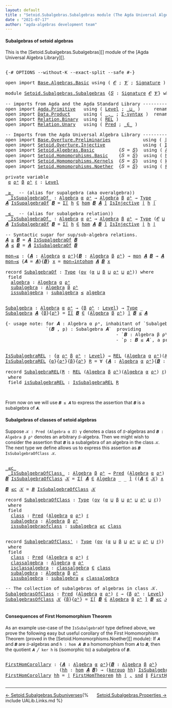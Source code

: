 ```yaml
---
layout: default
title : "Setoid.Subalgebras.Subalgebras module (The Agda Universal Algebra Library)"
date : "2021-07-17"
author: "agda-algebras development team"
---
```


#### <a id="subalgebras-of-setoidalgebras">Subalgebras of setoid algebras</a>

This is the [Setoid.Subalgebras.Subalgebras][] module of the [Agda Universal Algebra Library][].

<pre class="Agda">

<a id="363" class="Symbol">{-#</a> <a id="367" class="Keyword">OPTIONS</a> <a id="375" class="Pragma">--without-K</a> <a id="387" class="Pragma">--exact-split</a> <a id="401" class="Pragma">--safe</a> <a id="408" class="Symbol">#-}</a>

<a id="413" class="Keyword">open</a> <a id="418" class="Keyword">import</a> <a id="425" href="Base.Algebras.Basic.html" class="Module">Base.Algebras.Basic</a> <a id="445" class="Keyword">using</a> <a id="451" class="Symbol">(</a> <a id="453" href="Base.Algebras.Basic.html#1162" class="Generalizable">𝓞</a> <a id="455" class="Symbol">;</a> <a id="457" href="Base.Algebras.Basic.html#1164" class="Generalizable">𝓥</a> <a id="459" class="Symbol">;</a> <a id="461" href="Base.Algebras.Basic.html#3890" class="Function">Signature</a> <a id="471" class="Symbol">)</a>

<a id="474" class="Keyword">module</a> <a id="481" href="Setoid.Subalgebras.Subalgebras.html" class="Module">Setoid.Subalgebras.Subalgebras</a> <a id="512" class="Symbol">{</a><a id="513" href="Setoid.Subalgebras.Subalgebras.html#513" class="Bound">𝑆</a> <a id="515" class="Symbol">:</a> <a id="517" href="Base.Algebras.Basic.html#3890" class="Function">Signature</a> <a id="527" href="Base.Algebras.Basic.html#1162" class="Generalizable">𝓞</a> <a id="529" href="Base.Algebras.Basic.html#1164" class="Generalizable">𝓥</a><a id="530" class="Symbol">}</a> <a id="532" class="Keyword">where</a>

<a id="539" class="Comment">-- imports from Agda and the Agda Standard Library ------------------------------------------</a>
<a id="633" class="Keyword">open</a> <a id="638" class="Keyword">import</a> <a id="645" href="Agda.Primitive.html" class="Module">Agda.Primitive</a>   <a id="662" class="Keyword">using</a> <a id="668" class="Symbol">(</a> <a id="670" href="Agda.Primitive.html#597" class="Postulate">Level</a> <a id="676" class="Symbol">;</a> <a id="678" href="Agda.Primitive.html#810" class="Primitive Operator">_⊔_</a> <a id="682" class="Symbol">)</a>     <a id="688" class="Keyword">renaming</a> <a id="697" class="Symbol">(</a> <a id="699" href="Agda.Primitive.html#326" class="Primitive">Set</a> <a id="703" class="Symbol">to</a> <a id="706" class="Primitive">Type</a> <a id="711" class="Symbol">)</a>
<a id="713" class="Keyword">open</a> <a id="718" class="Keyword">import</a> <a id="725" href="Data.Product.html" class="Module">Data.Product</a>     <a id="742" class="Keyword">using</a> <a id="748" class="Symbol">(</a> <a id="750" href="Agda.Builtin.Sigma.html#236" class="InductiveConstructor Operator">_,_</a> <a id="754" class="Symbol">;</a> <a id="756" href="Data.Product.html#916" class="Function">Σ-syntax</a> <a id="765" class="Symbol">)</a>  <a id="768" class="Keyword">renaming</a> <a id="777" class="Symbol">(</a> <a id="779" href="Data.Product.html#1167" class="Function Operator">_×_</a> <a id="783" class="Symbol">to</a> <a id="786" class="Function Operator">_∧_</a> <a id="790" class="Symbol">;</a> <a id="792" href="Agda.Builtin.Sigma.html#264" class="Field">proj₂</a> <a id="798" class="Symbol">to</a> <a id="801" class="Field">snd</a> <a id="805" class="Symbol">)</a>
<a id="807" class="Keyword">open</a> <a id="812" class="Keyword">import</a> <a id="819" href="Relation.Binary.html" class="Module">Relation.Binary</a>  <a id="836" class="Keyword">using</a> <a id="842" class="Symbol">(</a> <a id="844" href="Relation.Binary.Core.html#766" class="Function">REL</a> <a id="848" class="Symbol">)</a>
<a id="850" class="Keyword">open</a> <a id="855" class="Keyword">import</a> <a id="862" href="Relation.Unary.html" class="Module">Relation.Unary</a>   <a id="879" class="Keyword">using</a> <a id="885" class="Symbol">(</a> <a id="887" href="Relation.Unary.html#1101" class="Function">Pred</a> <a id="892" class="Symbol">;</a> <a id="894" href="Relation.Unary.html#1523" class="Function Operator">_∈_</a> <a id="898" class="Symbol">)</a>

<a id="901" class="Comment">-- Imports from the Agda Universal Algebra Library ------------------------------------------</a>
<a id="995" class="Keyword">open</a> <a id="1000" class="Keyword">import</a> <a id="1007" href="Base.Overture.Preliminaries.html" class="Module">Base.Overture.Preliminaries</a>            <a id="1046" class="Keyword">using</a> <a id="1052" class="Symbol">(</a> <a id="1054" href="Base.Overture.Preliminaries.html#4402" class="Function Operator">∣_∣</a> <a id="1058" class="Symbol">;</a> <a id="1060" href="Base.Overture.Preliminaries.html#4440" class="Function Operator">∥_∥</a> <a id="1064" class="Symbol">)</a>
<a id="1066" class="Keyword">open</a> <a id="1071" class="Keyword">import</a> <a id="1078" href="Setoid.Overture.Injective.html" class="Module">Setoid.Overture.Injective</a>              <a id="1117" class="Keyword">using</a> <a id="1123" class="Symbol">(</a> <a id="1125" href="Setoid.Overture.Injective.html#2190" class="Function">IsInjective</a> <a id="1137" class="Symbol">)</a>
<a id="1139" class="Keyword">open</a> <a id="1144" class="Keyword">import</a> <a id="1151" href="Setoid.Algebras.Basic.html" class="Module">Setoid.Algebras.Basic</a>         <a id="1181" class="Symbol">{</a><a id="1182" class="Argument">𝑆</a> <a id="1184" class="Symbol">=</a> <a id="1186" href="Setoid.Subalgebras.Subalgebras.html#513" class="Bound">𝑆</a><a id="1187" class="Symbol">}</a>  <a id="1190" class="Keyword">using</a> <a id="1196" class="Symbol">(</a> <a id="1198" href="Setoid.Algebras.Basic.html#2890" class="Record">Algebra</a> <a id="1206" class="Symbol">;</a> <a id="1208" href="Setoid.Algebras.Basic.html#1187" class="Function">ov</a> <a id="1211" class="Symbol">)</a>
<a id="1213" class="Keyword">open</a> <a id="1218" class="Keyword">import</a> <a id="1225" href="Setoid.Homomorphisms.Basic.html" class="Module">Setoid.Homomorphisms.Basic</a>    <a id="1255" class="Symbol">{</a><a id="1256" class="Argument">𝑆</a> <a id="1258" class="Symbol">=</a> <a id="1260" href="Setoid.Subalgebras.Subalgebras.html#513" class="Bound">𝑆</a><a id="1261" class="Symbol">}</a>  <a id="1264" class="Keyword">using</a> <a id="1270" class="Symbol">(</a> <a id="1272" href="Setoid.Homomorphisms.Basic.html#1980" class="Function">hom</a> <a id="1276" class="Symbol">;</a> <a id="1278" href="Setoid.Homomorphisms.Basic.html#2316" class="Function">mon</a> <a id="1282" class="Symbol">;</a> <a id="1284" href="Setoid.Homomorphisms.Basic.html#2801" class="Function">mon→intohom</a> <a id="1296" class="Symbol">)</a>
<a id="1298" class="Keyword">open</a> <a id="1303" class="Keyword">import</a> <a id="1310" href="Setoid.Homomorphisms.Kernels.html" class="Module">Setoid.Homomorphisms.Kernels</a>  <a id="1340" class="Symbol">{</a><a id="1341" class="Argument">𝑆</a> <a id="1343" class="Symbol">=</a> <a id="1345" href="Setoid.Subalgebras.Subalgebras.html#513" class="Bound">𝑆</a><a id="1346" class="Symbol">}</a>  <a id="1349" class="Keyword">using</a> <a id="1355" class="Symbol">(</a> <a id="1357" href="Setoid.Homomorphisms.Kernels.html#3139" class="Function">kerquo</a> <a id="1364" class="Symbol">)</a>
<a id="1366" class="Keyword">open</a> <a id="1371" class="Keyword">import</a> <a id="1378" href="Setoid.Homomorphisms.Noether.html" class="Module">Setoid.Homomorphisms.Noether</a>  <a id="1408" class="Symbol">{</a><a id="1409" class="Argument">𝑆</a> <a id="1411" class="Symbol">=</a> <a id="1413" href="Setoid.Subalgebras.Subalgebras.html#513" class="Bound">𝑆</a><a id="1414" class="Symbol">}</a>  <a id="1417" class="Keyword">using</a> <a id="1423" class="Symbol">(</a> <a id="1425" href="Setoid.Homomorphisms.Noether.html#2064" class="Function">FirstHomTheorem</a> <a id="1441" class="Symbol">)</a>

<a id="1444" class="Keyword">private</a> <a id="1452" class="Keyword">variable</a>
 <a id="1462" href="Setoid.Subalgebras.Subalgebras.html#1462" class="Generalizable">α</a> <a id="1464" href="Setoid.Subalgebras.Subalgebras.html#1464" class="Generalizable">ρᵃ</a> <a id="1467" href="Setoid.Subalgebras.Subalgebras.html#1467" class="Generalizable">β</a> <a id="1469" href="Setoid.Subalgebras.Subalgebras.html#1469" class="Generalizable">ρᵇ</a> <a id="1472" href="Setoid.Subalgebras.Subalgebras.html#1472" class="Generalizable">ℓ</a> <a id="1474" class="Symbol">:</a> <a id="1476" href="Agda.Primitive.html#597" class="Postulate">Level</a>

<a id="_≥_"></a><a id="1483" href="Setoid.Subalgebras.Subalgebras.html#1483" class="Function Operator">_≥_</a>  <a id="1488" class="Comment">-- (alias for supalgebra (aka overalgebra))</a>
 <a id="_IsSupalgebraOf_"></a><a id="1533" href="Setoid.Subalgebras.Subalgebras.html#1533" class="Function Operator">_IsSupalgebraOf_</a> <a id="1550" class="Symbol">:</a> <a id="1552" href="Setoid.Algebras.Basic.html#2890" class="Record">Algebra</a> <a id="1560" href="Setoid.Subalgebras.Subalgebras.html#1462" class="Generalizable">α</a> <a id="1562" href="Setoid.Subalgebras.Subalgebras.html#1464" class="Generalizable">ρᵃ</a> <a id="1565" class="Symbol">→</a> <a id="1567" href="Setoid.Algebras.Basic.html#2890" class="Record">Algebra</a> <a id="1575" href="Setoid.Subalgebras.Subalgebras.html#1467" class="Generalizable">β</a> <a id="1577" href="Setoid.Subalgebras.Subalgebras.html#1469" class="Generalizable">ρᵇ</a> <a id="1580" class="Symbol">→</a> <a id="1582" href="Setoid.Subalgebras.Subalgebras.html#706" class="Primitive">Type</a> <a id="1587" class="Symbol">_</a>
<a id="1589" href="Setoid.Subalgebras.Subalgebras.html#1589" class="Bound">𝑨</a> <a id="1591" href="Setoid.Subalgebras.Subalgebras.html#1533" class="Function Operator">IsSupalgebraOf</a> <a id="1606" href="Setoid.Subalgebras.Subalgebras.html#1606" class="Bound">𝑩</a> <a id="1608" class="Symbol">=</a> <a id="1610" href="Data.Product.html#916" class="Function">Σ[</a> <a id="1613" href="Setoid.Subalgebras.Subalgebras.html#1613" class="Bound">h</a> <a id="1615" href="Data.Product.html#916" class="Function">∈</a> <a id="1617" href="Setoid.Homomorphisms.Basic.html#1980" class="Function">hom</a> <a id="1621" href="Setoid.Subalgebras.Subalgebras.html#1606" class="Bound">𝑩</a> <a id="1623" href="Setoid.Subalgebras.Subalgebras.html#1589" class="Bound">𝑨</a> <a id="1625" href="Data.Product.html#916" class="Function">]</a> <a id="1627" href="Setoid.Overture.Injective.html#2190" class="Function">IsInjective</a> <a id="1639" href="Base.Overture.Preliminaries.html#4402" class="Function Operator">∣</a> <a id="1641" href="Setoid.Subalgebras.Subalgebras.html#1613" class="Bound">h</a> <a id="1643" href="Base.Overture.Preliminaries.html#4402" class="Function Operator">∣</a>

<a id="_≤_"></a><a id="1646" href="Setoid.Subalgebras.Subalgebras.html#1646" class="Function Operator">_≤_</a>  <a id="1651" class="Comment">-- (alias for subalgebra relation))</a>
 <a id="_IsSubalgebraOf_"></a><a id="1688" href="Setoid.Subalgebras.Subalgebras.html#1688" class="Function Operator">_IsSubalgebraOf_</a> <a id="1705" class="Symbol">:</a> <a id="1707" href="Setoid.Algebras.Basic.html#2890" class="Record">Algebra</a> <a id="1715" href="Setoid.Subalgebras.Subalgebras.html#1462" class="Generalizable">α</a> <a id="1717" href="Setoid.Subalgebras.Subalgebras.html#1464" class="Generalizable">ρᵃ</a> <a id="1720" class="Symbol">→</a> <a id="1722" href="Setoid.Algebras.Basic.html#2890" class="Record">Algebra</a> <a id="1730" href="Setoid.Subalgebras.Subalgebras.html#1467" class="Generalizable">β</a> <a id="1732" href="Setoid.Subalgebras.Subalgebras.html#1469" class="Generalizable">ρᵇ</a> <a id="1735" class="Symbol">→</a> <a id="1737" href="Setoid.Subalgebras.Subalgebras.html#706" class="Primitive">Type</a> <a id="1742" class="Symbol">(</a><a id="1743" href="Setoid.Subalgebras.Subalgebras.html#527" class="Bound">𝓞</a> <a id="1745" href="Agda.Primitive.html#810" class="Primitive Operator">⊔</a> <a id="1747" href="Setoid.Subalgebras.Subalgebras.html#529" class="Bound">𝓥</a> <a id="1749" href="Agda.Primitive.html#810" class="Primitive Operator">⊔</a> <a id="1751" href="Setoid.Subalgebras.Subalgebras.html#1462" class="Generalizable">α</a> <a id="1753" href="Agda.Primitive.html#810" class="Primitive Operator">⊔</a> <a id="1755" href="Setoid.Subalgebras.Subalgebras.html#1464" class="Generalizable">ρᵃ</a> <a id="1758" href="Agda.Primitive.html#810" class="Primitive Operator">⊔</a> <a id="1760" href="Setoid.Subalgebras.Subalgebras.html#1467" class="Generalizable">β</a> <a id="1762" href="Agda.Primitive.html#810" class="Primitive Operator">⊔</a> <a id="1764" href="Setoid.Subalgebras.Subalgebras.html#1469" class="Generalizable">ρᵇ</a><a id="1766" class="Symbol">)</a>
<a id="1768" href="Setoid.Subalgebras.Subalgebras.html#1768" class="Bound">𝑨</a> <a id="1770" href="Setoid.Subalgebras.Subalgebras.html#1688" class="Function Operator">IsSubalgebraOf</a> <a id="1785" href="Setoid.Subalgebras.Subalgebras.html#1785" class="Bound">𝑩</a> <a id="1787" class="Symbol">=</a> <a id="1789" href="Data.Product.html#916" class="Function">Σ[</a> <a id="1792" href="Setoid.Subalgebras.Subalgebras.html#1792" class="Bound">h</a> <a id="1794" href="Data.Product.html#916" class="Function">∈</a> <a id="1796" href="Setoid.Homomorphisms.Basic.html#1980" class="Function">hom</a> <a id="1800" href="Setoid.Subalgebras.Subalgebras.html#1768" class="Bound">𝑨</a> <a id="1802" href="Setoid.Subalgebras.Subalgebras.html#1785" class="Bound">𝑩</a> <a id="1804" href="Data.Product.html#916" class="Function">]</a> <a id="1806" href="Setoid.Overture.Injective.html#2190" class="Function">IsInjective</a> <a id="1818" href="Base.Overture.Preliminaries.html#4402" class="Function Operator">∣</a> <a id="1820" href="Setoid.Subalgebras.Subalgebras.html#1792" class="Bound">h</a> <a id="1822" href="Base.Overture.Preliminaries.html#4402" class="Function Operator">∣</a>

<a id="1825" class="Comment">-- Syntactic sugar for sup/sub-algebra relations.</a>
<a id="1875" href="Setoid.Subalgebras.Subalgebras.html#1875" class="Bound">𝑨</a> <a id="1877" href="Setoid.Subalgebras.Subalgebras.html#1483" class="Function Operator">≥</a> <a id="1879" href="Setoid.Subalgebras.Subalgebras.html#1879" class="Bound">𝑩</a> <a id="1881" class="Symbol">=</a> <a id="1883" href="Setoid.Subalgebras.Subalgebras.html#1875" class="Bound">𝑨</a> <a id="1885" href="Setoid.Subalgebras.Subalgebras.html#1533" class="Function Operator">IsSupalgebraOf</a> <a id="1900" href="Setoid.Subalgebras.Subalgebras.html#1879" class="Bound">𝑩</a>
<a id="1902" href="Setoid.Subalgebras.Subalgebras.html#1902" class="Bound">𝑨</a> <a id="1904" href="Setoid.Subalgebras.Subalgebras.html#1646" class="Function Operator">≤</a> <a id="1906" href="Setoid.Subalgebras.Subalgebras.html#1906" class="Bound">𝑩</a> <a id="1908" class="Symbol">=</a> <a id="1910" href="Setoid.Subalgebras.Subalgebras.html#1902" class="Bound">𝑨</a> <a id="1912" href="Setoid.Subalgebras.Subalgebras.html#1688" class="Function Operator">IsSubalgebraOf</a> <a id="1927" href="Setoid.Subalgebras.Subalgebras.html#1906" class="Bound">𝑩</a>

<a id="mon→≤"></a><a id="1930" href="Setoid.Subalgebras.Subalgebras.html#1930" class="Function">mon→≤</a> <a id="1936" class="Symbol">:</a> <a id="1938" class="Symbol">{</a><a id="1939" href="Setoid.Subalgebras.Subalgebras.html#1939" class="Bound">𝑨</a> <a id="1941" class="Symbol">:</a> <a id="1943" href="Setoid.Algebras.Basic.html#2890" class="Record">Algebra</a> <a id="1951" href="Setoid.Subalgebras.Subalgebras.html#1462" class="Generalizable">α</a> <a id="1953" href="Setoid.Subalgebras.Subalgebras.html#1464" class="Generalizable">ρᵃ</a><a id="1955" class="Symbol">}{</a><a id="1957" href="Setoid.Subalgebras.Subalgebras.html#1957" class="Bound">𝑩</a> <a id="1959" class="Symbol">:</a> <a id="1961" href="Setoid.Algebras.Basic.html#2890" class="Record">Algebra</a> <a id="1969" href="Setoid.Subalgebras.Subalgebras.html#1467" class="Generalizable">β</a> <a id="1971" href="Setoid.Subalgebras.Subalgebras.html#1469" class="Generalizable">ρᵇ</a><a id="1973" class="Symbol">}</a> <a id="1975" class="Symbol">→</a> <a id="1977" href="Setoid.Homomorphisms.Basic.html#2316" class="Function">mon</a> <a id="1981" href="Setoid.Subalgebras.Subalgebras.html#1939" class="Bound">𝑨</a> <a id="1983" href="Setoid.Subalgebras.Subalgebras.html#1957" class="Bound">𝑩</a> <a id="1985" class="Symbol">→</a> <a id="1987" href="Setoid.Subalgebras.Subalgebras.html#1939" class="Bound">𝑨</a> <a id="1989" href="Setoid.Subalgebras.Subalgebras.html#1646" class="Function Operator">≤</a> <a id="1991" href="Setoid.Subalgebras.Subalgebras.html#1957" class="Bound">𝑩</a>
<a id="1993" href="Setoid.Subalgebras.Subalgebras.html#1930" class="Function">mon→≤</a> <a id="1999" class="Symbol">{</a><a id="2000" class="Argument">𝑨</a> <a id="2002" class="Symbol">=</a> <a id="2004" href="Setoid.Subalgebras.Subalgebras.html#2004" class="Bound">𝑨</a><a id="2005" class="Symbol">}{</a><a id="2007" href="Setoid.Subalgebras.Subalgebras.html#2007" class="Bound">𝑩</a><a id="2008" class="Symbol">}</a> <a id="2010" href="Setoid.Subalgebras.Subalgebras.html#2010" class="Bound">x</a> <a id="2012" class="Symbol">=</a> <a id="2014" href="Setoid.Homomorphisms.Basic.html#2801" class="Function">mon→intohom</a> <a id="2026" href="Setoid.Subalgebras.Subalgebras.html#2004" class="Bound">𝑨</a> <a id="2028" href="Setoid.Subalgebras.Subalgebras.html#2007" class="Bound">𝑩</a> <a id="2030" href="Setoid.Subalgebras.Subalgebras.html#2010" class="Bound">x</a>

<a id="2033" class="Keyword">record</a> <a id="SubalgebraOf"></a><a id="2040" href="Setoid.Subalgebras.Subalgebras.html#2040" class="Record">SubalgebraOf</a> <a id="2053" class="Symbol">:</a> <a id="2055" href="Setoid.Subalgebras.Subalgebras.html#706" class="Primitive">Type</a> <a id="2060" class="Symbol">(</a><a id="2061" href="Setoid.Algebras.Basic.html#1187" class="Function">ov</a> <a id="2064" class="Symbol">(</a><a id="2065" href="Setoid.Subalgebras.Subalgebras.html#2065" class="Bound">α</a> <a id="2067" href="Agda.Primitive.html#810" class="Primitive Operator">⊔</a> <a id="2069" href="Setoid.Subalgebras.Subalgebras.html#2069" class="Bound">β</a> <a id="2071" href="Agda.Primitive.html#810" class="Primitive Operator">⊔</a> <a id="2073" href="Setoid.Subalgebras.Subalgebras.html#2073" class="Bound">ρᵃ</a> <a id="2076" href="Agda.Primitive.html#810" class="Primitive Operator">⊔</a> <a id="2078" href="Setoid.Subalgebras.Subalgebras.html#2078" class="Bound">ρᵇ</a><a id="2080" class="Symbol">))</a> <a id="2083" class="Keyword">where</a>
 <a id="2090" class="Keyword">field</a>
  <a id="SubalgebraOf.algebra"></a><a id="2098" href="Setoid.Subalgebras.Subalgebras.html#2098" class="Field">algebra</a> <a id="2106" class="Symbol">:</a> <a id="2108" href="Setoid.Algebras.Basic.html#2890" class="Record">Algebra</a> <a id="2116" href="Setoid.Subalgebras.Subalgebras.html#2065" class="Bound">α</a> <a id="2118" href="Setoid.Subalgebras.Subalgebras.html#2073" class="Bound">ρᵃ</a>
  <a id="SubalgebraOf.subalgebra"></a><a id="2123" href="Setoid.Subalgebras.Subalgebras.html#2123" class="Field">subalgebra</a> <a id="2134" class="Symbol">:</a> <a id="2136" href="Setoid.Algebras.Basic.html#2890" class="Record">Algebra</a> <a id="2144" href="Setoid.Subalgebras.Subalgebras.html#2069" class="Bound">β</a> <a id="2146" href="Setoid.Subalgebras.Subalgebras.html#2078" class="Bound">ρᵇ</a>
  <a id="SubalgebraOf.issubalgebra"></a><a id="2151" href="Setoid.Subalgebras.Subalgebras.html#2151" class="Field">issubalgebra</a> <a id="2164" class="Symbol">:</a> <a id="2166" href="Setoid.Subalgebras.Subalgebras.html#2123" class="Field">subalgebra</a> <a id="2177" href="Setoid.Subalgebras.Subalgebras.html#1646" class="Function Operator">≤</a> <a id="2179" href="Setoid.Subalgebras.Subalgebras.html#2098" class="Field">algebra</a>


<a id="Subalgebra"></a><a id="2189" href="Setoid.Subalgebras.Subalgebras.html#2189" class="Function">Subalgebra</a> <a id="2200" class="Symbol">:</a> <a id="2202" href="Setoid.Algebras.Basic.html#2890" class="Record">Algebra</a> <a id="2210" href="Setoid.Subalgebras.Subalgebras.html#1462" class="Generalizable">α</a> <a id="2212" href="Setoid.Subalgebras.Subalgebras.html#1464" class="Generalizable">ρᵃ</a> <a id="2215" class="Symbol">→</a> <a id="2217" class="Symbol">{</a><a id="2218" href="Setoid.Subalgebras.Subalgebras.html#2218" class="Bound">β</a> <a id="2220" href="Setoid.Subalgebras.Subalgebras.html#2220" class="Bound">ρᵇ</a> <a id="2223" class="Symbol">:</a> <a id="2225" href="Agda.Primitive.html#597" class="Postulate">Level</a><a id="2230" class="Symbol">}</a> <a id="2232" class="Symbol">→</a> <a id="2234" href="Setoid.Subalgebras.Subalgebras.html#706" class="Primitive">Type</a> <a id="2239" class="Symbol">_</a>
<a id="2241" href="Setoid.Subalgebras.Subalgebras.html#2189" class="Function">Subalgebra</a> <a id="2252" href="Setoid.Subalgebras.Subalgebras.html#2252" class="Bound">𝑨</a> <a id="2254" class="Symbol">{</a><a id="2255" href="Setoid.Subalgebras.Subalgebras.html#2255" class="Bound">β</a><a id="2256" class="Symbol">}{</a><a id="2258" href="Setoid.Subalgebras.Subalgebras.html#2258" class="Bound">ρᵇ</a><a id="2260" class="Symbol">}</a> <a id="2262" class="Symbol">=</a> <a id="2264" href="Data.Product.html#916" class="Function">Σ[</a> <a id="2267" href="Setoid.Subalgebras.Subalgebras.html#2267" class="Bound">𝑩</a> <a id="2269" href="Data.Product.html#916" class="Function">∈</a> <a id="2271" class="Symbol">(</a><a id="2272" href="Setoid.Algebras.Basic.html#2890" class="Record">Algebra</a> <a id="2280" href="Setoid.Subalgebras.Subalgebras.html#2255" class="Bound">β</a> <a id="2282" href="Setoid.Subalgebras.Subalgebras.html#2258" class="Bound">ρᵇ</a><a id="2284" class="Symbol">)</a> <a id="2286" href="Data.Product.html#916" class="Function">]</a> <a id="2288" href="Setoid.Subalgebras.Subalgebras.html#2267" class="Bound">𝑩</a> <a id="2290" href="Setoid.Subalgebras.Subalgebras.html#1646" class="Function Operator">≤</a> <a id="2292" href="Setoid.Subalgebras.Subalgebras.html#2252" class="Bound">𝑨</a>

<a id="2295" class="Comment">{- usage note: for 𝑨 : Algebra α ρᵃ, inhabitant of `Subalgebra 𝑨` is a pair
               `(𝑩 , p) : Subalgebra 𝑨`  providing
                                         - `𝑩 : Algebra β ρᵇ` and
                                         - `p : 𝑩 ≤ 𝑨`, a proof that 𝑩 is a subalgebra of 𝐴. -}</a>


<a id="IsSubalgebraREL"></a><a id="2586" href="Setoid.Subalgebras.Subalgebras.html#2586" class="Function">IsSubalgebraREL</a> <a id="2602" class="Symbol">:</a> <a id="2604" class="Symbol">{</a><a id="2605" href="Setoid.Subalgebras.Subalgebras.html#2605" class="Bound">α</a> <a id="2607" href="Setoid.Subalgebras.Subalgebras.html#2607" class="Bound">ρᵃ</a> <a id="2610" href="Setoid.Subalgebras.Subalgebras.html#2610" class="Bound">β</a> <a id="2612" href="Setoid.Subalgebras.Subalgebras.html#2612" class="Bound">ρᵇ</a> <a id="2615" class="Symbol">:</a> <a id="2617" href="Agda.Primitive.html#597" class="Postulate">Level</a><a id="2622" class="Symbol">}</a> <a id="2624" class="Symbol">→</a> <a id="2626" href="Relation.Binary.Core.html#766" class="Function">REL</a> <a id="2630" class="Symbol">(</a><a id="2631" href="Setoid.Algebras.Basic.html#2890" class="Record">Algebra</a> <a id="2639" href="Setoid.Subalgebras.Subalgebras.html#2605" class="Bound">α</a> <a id="2641" href="Setoid.Subalgebras.Subalgebras.html#2607" class="Bound">ρᵃ</a><a id="2643" class="Symbol">)(</a><a id="2645" href="Setoid.Algebras.Basic.html#2890" class="Record">Algebra</a> <a id="2653" href="Setoid.Subalgebras.Subalgebras.html#2610" class="Bound">β</a> <a id="2655" href="Setoid.Subalgebras.Subalgebras.html#2612" class="Bound">ρᵇ</a><a id="2657" class="Symbol">)</a> <a id="2659" href="Setoid.Subalgebras.Subalgebras.html#1472" class="Generalizable">ℓ</a> <a id="2661" class="Symbol">→</a> <a id="2663" href="Setoid.Subalgebras.Subalgebras.html#706" class="Primitive">Type</a> <a id="2668" class="Symbol">_</a>
<a id="2670" href="Setoid.Subalgebras.Subalgebras.html#2586" class="Function">IsSubalgebraREL</a> <a id="2686" class="Symbol">{</a><a id="2687" href="Setoid.Subalgebras.Subalgebras.html#2687" class="Bound">α</a><a id="2688" class="Symbol">}{</a><a id="2690" href="Setoid.Subalgebras.Subalgebras.html#2690" class="Bound">ρᵃ</a><a id="2692" class="Symbol">}{</a><a id="2694" href="Setoid.Subalgebras.Subalgebras.html#2694" class="Bound">β</a><a id="2695" class="Symbol">}{</a><a id="2697" href="Setoid.Subalgebras.Subalgebras.html#2697" class="Bound">ρᵇ</a><a id="2699" class="Symbol">}</a> <a id="2701" href="Setoid.Subalgebras.Subalgebras.html#2701" class="Bound">R</a> <a id="2703" class="Symbol">=</a> <a id="2705" class="Symbol">∀</a> <a id="2707" class="Symbol">{</a><a id="2708" href="Setoid.Subalgebras.Subalgebras.html#2708" class="Bound">𝑨</a> <a id="2710" class="Symbol">:</a> <a id="2712" href="Setoid.Algebras.Basic.html#2890" class="Record">Algebra</a> <a id="2720" href="Setoid.Subalgebras.Subalgebras.html#2687" class="Bound">α</a> <a id="2722" href="Setoid.Subalgebras.Subalgebras.html#2690" class="Bound">ρᵃ</a><a id="2724" class="Symbol">}{</a><a id="2726" href="Setoid.Subalgebras.Subalgebras.html#2726" class="Bound">𝑩</a> <a id="2728" class="Symbol">:</a> <a id="2730" href="Setoid.Algebras.Basic.html#2890" class="Record">Algebra</a> <a id="2738" href="Setoid.Subalgebras.Subalgebras.html#2694" class="Bound">β</a> <a id="2740" href="Setoid.Subalgebras.Subalgebras.html#2697" class="Bound">ρᵇ</a><a id="2742" class="Symbol">}</a> <a id="2744" class="Symbol">→</a> <a id="2746" href="Setoid.Subalgebras.Subalgebras.html#2708" class="Bound">𝑨</a> <a id="2748" href="Setoid.Subalgebras.Subalgebras.html#1646" class="Function Operator">≤</a> <a id="2750" href="Setoid.Subalgebras.Subalgebras.html#2726" class="Bound">𝑩</a>

<a id="2753" class="Keyword">record</a> <a id="SubalgebraREL"></a><a id="2760" href="Setoid.Subalgebras.Subalgebras.html#2760" class="Record">SubalgebraREL</a><a id="2773" class="Symbol">(</a><a id="2774" href="Setoid.Subalgebras.Subalgebras.html#2774" class="Bound">R</a> <a id="2776" class="Symbol">:</a> <a id="2778" href="Relation.Binary.Core.html#766" class="Function">REL</a> <a id="2782" class="Symbol">(</a><a id="2783" href="Setoid.Algebras.Basic.html#2890" class="Record">Algebra</a> <a id="2791" href="Setoid.Subalgebras.Subalgebras.html#1467" class="Generalizable">β</a> <a id="2793" href="Setoid.Subalgebras.Subalgebras.html#1469" class="Generalizable">ρᵇ</a><a id="2795" class="Symbol">)(</a><a id="2797" href="Setoid.Algebras.Basic.html#2890" class="Record">Algebra</a> <a id="2805" href="Setoid.Subalgebras.Subalgebras.html#1462" class="Generalizable">α</a> <a id="2807" href="Setoid.Subalgebras.Subalgebras.html#1464" class="Generalizable">ρᵃ</a><a id="2809" class="Symbol">)</a> <a id="2811" href="Setoid.Subalgebras.Subalgebras.html#1472" class="Generalizable">ℓ</a><a id="2812" class="Symbol">)</a> <a id="2814" class="Symbol">:</a> <a id="2816" href="Setoid.Subalgebras.Subalgebras.html#706" class="Primitive">Type</a> <a id="2821" class="Symbol">(</a><a id="2822" href="Setoid.Algebras.Basic.html#1187" class="Function">ov</a> <a id="2825" class="Symbol">(</a><a id="2826" href="Setoid.Subalgebras.Subalgebras.html#2805" class="Bound">α</a> <a id="2828" href="Agda.Primitive.html#810" class="Primitive Operator">⊔</a> <a id="2830" href="Setoid.Subalgebras.Subalgebras.html#2791" class="Bound">β</a> <a id="2832" href="Agda.Primitive.html#810" class="Primitive Operator">⊔</a> <a id="2834" href="Setoid.Subalgebras.Subalgebras.html#2793" class="Bound">ρᵇ</a> <a id="2837" href="Agda.Primitive.html#810" class="Primitive Operator">⊔</a> <a id="2839" href="Setoid.Subalgebras.Subalgebras.html#2811" class="Bound">ℓ</a><a id="2840" class="Symbol">))</a>
 <a id="2844" class="Keyword">where</a>
 <a id="2851" class="Keyword">field</a> <a id="SubalgebraREL.isSubalgebraREL"></a><a id="2857" href="Setoid.Subalgebras.Subalgebras.html#2857" class="Field">isSubalgebraREL</a> <a id="2873" class="Symbol">:</a> <a id="2875" href="Setoid.Subalgebras.Subalgebras.html#2586" class="Function">IsSubalgebraREL</a> <a id="2891" href="Setoid.Subalgebras.Subalgebras.html#2774" class="Bound">R</a>


</pre>

From now on we will use `𝑩 ≤ 𝑨` to express the assertion that `𝑩` is a subalgebra of `𝑨`.


#### <a id="subalgebras-of-classes-of-algebras">Subalgebras of classes of setoid algebras</a>

Suppose `𝒦 : Pred (Algebra α 𝑆) γ` denotes a class of `𝑆`-algebras and `𝑩 : Algebra β ρᵇ` denotes an arbitrary `𝑆`-algebra. Then we might wish to consider the assertion that `𝑩` is a subalgebra of an algebra in the class `𝒦`.  The next type we define allows us to express this assertion as `𝑩 IsSubalgebraOfClass 𝒦`.

<pre class="Agda">

<a id="_≤c_"></a><a id="3426" href="Setoid.Subalgebras.Subalgebras.html#3426" class="Function Operator">_≤c_</a>
 <a id="_IsSubalgebraOfClass_"></a><a id="3432" href="Setoid.Subalgebras.Subalgebras.html#3432" class="Function Operator">_IsSubalgebraOfClass_</a> <a id="3454" class="Symbol">:</a> <a id="3456" href="Setoid.Algebras.Basic.html#2890" class="Record">Algebra</a> <a id="3464" href="Setoid.Subalgebras.Subalgebras.html#1467" class="Generalizable">β</a> <a id="3466" href="Setoid.Subalgebras.Subalgebras.html#1469" class="Generalizable">ρᵇ</a> <a id="3469" class="Symbol">→</a> <a id="3471" href="Relation.Unary.html#1101" class="Function">Pred</a> <a id="3476" class="Symbol">(</a><a id="3477" href="Setoid.Algebras.Basic.html#2890" class="Record">Algebra</a> <a id="3485" href="Setoid.Subalgebras.Subalgebras.html#1462" class="Generalizable">α</a> <a id="3487" href="Setoid.Subalgebras.Subalgebras.html#1464" class="Generalizable">ρᵃ</a><a id="3489" class="Symbol">)</a> <a id="3491" href="Setoid.Subalgebras.Subalgebras.html#1472" class="Generalizable">ℓ</a> <a id="3493" class="Symbol">→</a> <a id="3495" href="Setoid.Subalgebras.Subalgebras.html#706" class="Primitive">Type</a> <a id="3500" class="Symbol">_</a>
<a id="3502" href="Setoid.Subalgebras.Subalgebras.html#3502" class="Bound">𝑩</a> <a id="3504" href="Setoid.Subalgebras.Subalgebras.html#3432" class="Function Operator">IsSubalgebraOfClass</a> <a id="3524" href="Setoid.Subalgebras.Subalgebras.html#3524" class="Bound">𝒦</a> <a id="3526" class="Symbol">=</a> <a id="3528" href="Data.Product.html#916" class="Function">Σ[</a> <a id="3531" href="Setoid.Subalgebras.Subalgebras.html#3531" class="Bound">𝑨</a> <a id="3533" href="Data.Product.html#916" class="Function">∈</a> <a id="3535" href="Setoid.Algebras.Basic.html#2890" class="Record">Algebra</a> <a id="3543" class="Symbol">_</a> <a id="3545" class="Symbol">_</a> <a id="3547" href="Data.Product.html#916" class="Function">]</a> <a id="3549" class="Symbol">((</a><a id="3551" href="Setoid.Subalgebras.Subalgebras.html#3531" class="Bound">𝑨</a> <a id="3553" href="Relation.Unary.html#1523" class="Function Operator">∈</a> <a id="3555" href="Setoid.Subalgebras.Subalgebras.html#3524" class="Bound">𝒦</a><a id="3556" class="Symbol">)</a> <a id="3558" href="Setoid.Subalgebras.Subalgebras.html#786" class="Function Operator">∧</a> <a id="3560" class="Symbol">(</a><a id="3561" href="Setoid.Subalgebras.Subalgebras.html#3502" class="Bound">𝑩</a> <a id="3563" href="Setoid.Subalgebras.Subalgebras.html#1646" class="Function Operator">≤</a> <a id="3565" href="Setoid.Subalgebras.Subalgebras.html#3531" class="Bound">𝑨</a><a id="3566" class="Symbol">))</a>

<a id="3570" href="Setoid.Subalgebras.Subalgebras.html#3570" class="Bound">𝑩</a> <a id="3572" href="Setoid.Subalgebras.Subalgebras.html#3426" class="Function Operator">≤c</a> <a id="3575" href="Setoid.Subalgebras.Subalgebras.html#3575" class="Bound">𝒦</a> <a id="3577" class="Symbol">=</a> <a id="3579" href="Setoid.Subalgebras.Subalgebras.html#3570" class="Bound">𝑩</a> <a id="3581" href="Setoid.Subalgebras.Subalgebras.html#3432" class="Function Operator">IsSubalgebraOfClass</a> <a id="3601" href="Setoid.Subalgebras.Subalgebras.html#3575" class="Bound">𝒦</a>

<a id="3604" class="Keyword">record</a> <a id="SubalgebraOfClass"></a><a id="3611" href="Setoid.Subalgebras.Subalgebras.html#3611" class="Record">SubalgebraOfClass</a> <a id="3629" class="Symbol">:</a> <a id="3631" href="Setoid.Subalgebras.Subalgebras.html#706" class="Primitive">Type</a> <a id="3636" class="Symbol">(</a><a id="3637" href="Setoid.Algebras.Basic.html#1187" class="Function">ov</a> <a id="3640" class="Symbol">(</a><a id="3641" href="Setoid.Subalgebras.Subalgebras.html#3641" class="Bound">α</a> <a id="3643" href="Agda.Primitive.html#810" class="Primitive Operator">⊔</a> <a id="3645" href="Setoid.Subalgebras.Subalgebras.html#3645" class="Bound">β</a> <a id="3647" href="Agda.Primitive.html#810" class="Primitive Operator">⊔</a> <a id="3649" href="Setoid.Subalgebras.Subalgebras.html#3649" class="Bound">ρᵃ</a> <a id="3652" href="Agda.Primitive.html#810" class="Primitive Operator">⊔</a> <a id="3654" href="Setoid.Subalgebras.Subalgebras.html#3654" class="Bound">ρᵇ</a> <a id="3657" href="Agda.Primitive.html#810" class="Primitive Operator">⊔</a> <a id="3659" href="Setoid.Subalgebras.Subalgebras.html#3659" class="Bound">ℓ</a><a id="3660" class="Symbol">))</a>
 <a id="3664" class="Keyword">where</a>
 <a id="3671" class="Keyword">field</a>
  <a id="SubalgebraOfClass.class"></a><a id="3679" href="Setoid.Subalgebras.Subalgebras.html#3679" class="Field">class</a> <a id="3685" class="Symbol">:</a> <a id="3687" href="Relation.Unary.html#1101" class="Function">Pred</a> <a id="3692" class="Symbol">(</a><a id="3693" href="Setoid.Algebras.Basic.html#2890" class="Record">Algebra</a> <a id="3701" href="Setoid.Subalgebras.Subalgebras.html#3641" class="Bound">α</a> <a id="3703" href="Setoid.Subalgebras.Subalgebras.html#3649" class="Bound">ρᵃ</a><a id="3705" class="Symbol">)</a> <a id="3707" href="Setoid.Subalgebras.Subalgebras.html#3659" class="Bound">ℓ</a>
  <a id="SubalgebraOfClass.subalgebra"></a><a id="3711" href="Setoid.Subalgebras.Subalgebras.html#3711" class="Field">subalgebra</a> <a id="3722" class="Symbol">:</a> <a id="3724" href="Setoid.Algebras.Basic.html#2890" class="Record">Algebra</a> <a id="3732" href="Setoid.Subalgebras.Subalgebras.html#3645" class="Bound">β</a> <a id="3734" href="Setoid.Subalgebras.Subalgebras.html#3654" class="Bound">ρᵇ</a>
  <a id="SubalgebraOfClass.issubalgebraofclass"></a><a id="3739" href="Setoid.Subalgebras.Subalgebras.html#3739" class="Field">issubalgebraofclass</a> <a id="3759" class="Symbol">:</a> <a id="3761" href="Setoid.Subalgebras.Subalgebras.html#3711" class="Field">subalgebra</a> <a id="3772" href="Setoid.Subalgebras.Subalgebras.html#3426" class="Function Operator">≤c</a> <a id="3775" href="Setoid.Subalgebras.Subalgebras.html#3679" class="Field">class</a>


<a id="3783" class="Keyword">record</a> <a id="SubalgebraOfClass&#39;"></a><a id="3790" href="Setoid.Subalgebras.Subalgebras.html#3790" class="Record">SubalgebraOfClass&#39;</a> <a id="3809" class="Symbol">:</a> <a id="3811" href="Setoid.Subalgebras.Subalgebras.html#706" class="Primitive">Type</a> <a id="3816" class="Symbol">(</a><a id="3817" href="Setoid.Algebras.Basic.html#1187" class="Function">ov</a> <a id="3820" class="Symbol">(</a><a id="3821" href="Setoid.Subalgebras.Subalgebras.html#3821" class="Bound">α</a> <a id="3823" href="Agda.Primitive.html#810" class="Primitive Operator">⊔</a> <a id="3825" href="Setoid.Subalgebras.Subalgebras.html#3825" class="Bound">β</a> <a id="3827" href="Agda.Primitive.html#810" class="Primitive Operator">⊔</a> <a id="3829" href="Setoid.Subalgebras.Subalgebras.html#3829" class="Bound">ρᵃ</a> <a id="3832" href="Agda.Primitive.html#810" class="Primitive Operator">⊔</a> <a id="3834" href="Setoid.Subalgebras.Subalgebras.html#3834" class="Bound">ρᵇ</a> <a id="3837" href="Agda.Primitive.html#810" class="Primitive Operator">⊔</a> <a id="3839" href="Setoid.Subalgebras.Subalgebras.html#3839" class="Bound">ℓ</a><a id="3840" class="Symbol">))</a>
 <a id="3844" class="Keyword">where</a>
 <a id="3851" class="Keyword">field</a>
  <a id="SubalgebraOfClass&#39;.class"></a><a id="3859" href="Setoid.Subalgebras.Subalgebras.html#3859" class="Field">class</a> <a id="3865" class="Symbol">:</a> <a id="3867" href="Relation.Unary.html#1101" class="Function">Pred</a> <a id="3872" class="Symbol">(</a><a id="3873" href="Setoid.Algebras.Basic.html#2890" class="Record">Algebra</a> <a id="3881" href="Setoid.Subalgebras.Subalgebras.html#3821" class="Bound">α</a> <a id="3883" href="Setoid.Subalgebras.Subalgebras.html#3829" class="Bound">ρᵃ</a><a id="3885" class="Symbol">)</a> <a id="3887" href="Setoid.Subalgebras.Subalgebras.html#3839" class="Bound">ℓ</a>
  <a id="SubalgebraOfClass&#39;.classalgebra"></a><a id="3891" href="Setoid.Subalgebras.Subalgebras.html#3891" class="Field">classalgebra</a> <a id="3904" class="Symbol">:</a> <a id="3906" href="Setoid.Algebras.Basic.html#2890" class="Record">Algebra</a> <a id="3914" href="Setoid.Subalgebras.Subalgebras.html#3821" class="Bound">α</a> <a id="3916" href="Setoid.Subalgebras.Subalgebras.html#3829" class="Bound">ρᵃ</a>
  <a id="SubalgebraOfClass&#39;.isclassalgebra"></a><a id="3921" href="Setoid.Subalgebras.Subalgebras.html#3921" class="Field">isclassalgebra</a> <a id="3936" class="Symbol">:</a> <a id="3938" href="Setoid.Subalgebras.Subalgebras.html#3891" class="Field">classalgebra</a> <a id="3951" href="Relation.Unary.html#1523" class="Function Operator">∈</a> <a id="3953" href="Setoid.Subalgebras.Subalgebras.html#3859" class="Field">class</a>
  <a id="SubalgebraOfClass&#39;.subalgebra"></a><a id="3961" href="Setoid.Subalgebras.Subalgebras.html#3961" class="Field">subalgebra</a> <a id="3972" class="Symbol">:</a> <a id="3974" href="Setoid.Algebras.Basic.html#2890" class="Record">Algebra</a> <a id="3982" href="Setoid.Subalgebras.Subalgebras.html#3825" class="Bound">β</a> <a id="3984" href="Setoid.Subalgebras.Subalgebras.html#3834" class="Bound">ρᵇ</a>
  <a id="SubalgebraOfClass&#39;.issubalgebra"></a><a id="3989" href="Setoid.Subalgebras.Subalgebras.html#3989" class="Field">issubalgebra</a> <a id="4002" class="Symbol">:</a> <a id="4004" href="Setoid.Subalgebras.Subalgebras.html#3961" class="Field">subalgebra</a> <a id="4015" href="Setoid.Subalgebras.Subalgebras.html#1646" class="Function Operator">≤</a> <a id="4017" href="Setoid.Subalgebras.Subalgebras.html#3891" class="Field">classalgebra</a>

<a id="4031" class="Comment">-- The collection of subalgebras of algebras in class 𝒦.</a>
<a id="SubalgebrasOfClass"></a><a id="4088" href="Setoid.Subalgebras.Subalgebras.html#4088" class="Function">SubalgebrasOfClass</a> <a id="4107" class="Symbol">:</a> <a id="4109" href="Relation.Unary.html#1101" class="Function">Pred</a> <a id="4114" class="Symbol">(</a><a id="4115" href="Setoid.Algebras.Basic.html#2890" class="Record">Algebra</a> <a id="4123" href="Setoid.Subalgebras.Subalgebras.html#1462" class="Generalizable">α</a> <a id="4125" href="Setoid.Subalgebras.Subalgebras.html#1464" class="Generalizable">ρᵃ</a><a id="4127" class="Symbol">)</a> <a id="4129" href="Setoid.Subalgebras.Subalgebras.html#1472" class="Generalizable">ℓ</a> <a id="4131" class="Symbol">→</a> <a id="4133" class="Symbol">{</a><a id="4134" href="Setoid.Subalgebras.Subalgebras.html#4134" class="Bound">β</a> <a id="4136" href="Setoid.Subalgebras.Subalgebras.html#4136" class="Bound">ρᵇ</a> <a id="4139" class="Symbol">:</a> <a id="4141" href="Agda.Primitive.html#597" class="Postulate">Level</a><a id="4146" class="Symbol">}</a> <a id="4148" class="Symbol">→</a> <a id="4150" href="Setoid.Subalgebras.Subalgebras.html#706" class="Primitive">Type</a> <a id="4155" class="Symbol">_</a>
<a id="4157" href="Setoid.Subalgebras.Subalgebras.html#4088" class="Function">SubalgebrasOfClass</a> <a id="4176" href="Setoid.Subalgebras.Subalgebras.html#4176" class="Bound">𝒦</a> <a id="4178" class="Symbol">{</a><a id="4179" href="Setoid.Subalgebras.Subalgebras.html#4179" class="Bound">β</a><a id="4180" class="Symbol">}{</a><a id="4182" href="Setoid.Subalgebras.Subalgebras.html#4182" class="Bound">ρᵇ</a><a id="4184" class="Symbol">}</a> <a id="4186" class="Symbol">=</a> <a id="4188" href="Data.Product.html#916" class="Function">Σ[</a> <a id="4191" href="Setoid.Subalgebras.Subalgebras.html#4191" class="Bound">𝑩</a> <a id="4193" href="Data.Product.html#916" class="Function">∈</a> <a id="4195" href="Setoid.Algebras.Basic.html#2890" class="Record">Algebra</a> <a id="4203" href="Setoid.Subalgebras.Subalgebras.html#4179" class="Bound">β</a> <a id="4205" href="Setoid.Subalgebras.Subalgebras.html#4182" class="Bound">ρᵇ</a> <a id="4208" href="Data.Product.html#916" class="Function">]</a> <a id="4210" href="Setoid.Subalgebras.Subalgebras.html#4191" class="Bound">𝑩</a> <a id="4212" href="Setoid.Subalgebras.Subalgebras.html#3426" class="Function Operator">≤c</a> <a id="4215" href="Setoid.Subalgebras.Subalgebras.html#4176" class="Bound">𝒦</a>

</pre>



#### <a id="consequences-of-first-homomorphism-theorem">Consequences of First Homomorphism Theorem</a>

As an example use-case of the `IsSubalgebraOf` type defined above, we prove the following easy but useful corollary of the First Homomorphism Theorem (proved in the [Setoid.Homomorphisms.Noether][] module): If `𝑨` and `𝑩` are `𝑆`-algebras and `h : hom 𝑨 𝑩` a homomorphism from `𝑨` to `𝑩`, then the quotient `𝑨 ╱ ker h` is (isomorphic to) a subalgebra of `𝑩`.

<pre class="Agda">

<a id="FirstHomCorollary"></a><a id="4710" href="Setoid.Subalgebras.Subalgebras.html#4710" class="Function">FirstHomCorollary</a> <a id="4728" class="Symbol">:</a> <a id="4730" class="Symbol">{</a><a id="4731" href="Setoid.Subalgebras.Subalgebras.html#4731" class="Bound">𝑨</a> <a id="4733" class="Symbol">:</a> <a id="4735" href="Setoid.Algebras.Basic.html#2890" class="Record">Algebra</a> <a id="4743" href="Setoid.Subalgebras.Subalgebras.html#1462" class="Generalizable">α</a> <a id="4745" href="Setoid.Subalgebras.Subalgebras.html#1464" class="Generalizable">ρᵃ</a><a id="4747" class="Symbol">}{</a><a id="4749" href="Setoid.Subalgebras.Subalgebras.html#4749" class="Bound">𝑩</a> <a id="4751" class="Symbol">:</a> <a id="4753" href="Setoid.Algebras.Basic.html#2890" class="Record">Algebra</a> <a id="4761" href="Setoid.Subalgebras.Subalgebras.html#1467" class="Generalizable">β</a> <a id="4763" href="Setoid.Subalgebras.Subalgebras.html#1469" class="Generalizable">ρᵇ</a><a id="4765" class="Symbol">}</a>
                    <a id="4787" class="Symbol">(</a><a id="4788" href="Setoid.Subalgebras.Subalgebras.html#4788" class="Bound">hh</a> <a id="4791" class="Symbol">:</a> <a id="4793" href="Setoid.Homomorphisms.Basic.html#1980" class="Function">hom</a> <a id="4797" href="Setoid.Subalgebras.Subalgebras.html#4731" class="Bound">𝑨</a> <a id="4799" href="Setoid.Subalgebras.Subalgebras.html#4749" class="Bound">𝑩</a><a id="4800" class="Symbol">)</a> <a id="4802" class="Symbol">→</a> <a id="4804" class="Symbol">(</a><a id="4805" href="Setoid.Homomorphisms.Kernels.html#3139" class="Function">kerquo</a> <a id="4812" href="Setoid.Subalgebras.Subalgebras.html#4788" class="Bound">hh</a><a id="4814" class="Symbol">)</a> <a id="4816" href="Setoid.Subalgebras.Subalgebras.html#1688" class="Function Operator">IsSubalgebraOf</a> <a id="4831" href="Setoid.Subalgebras.Subalgebras.html#4749" class="Bound">𝑩</a>
<a id="4833" href="Setoid.Subalgebras.Subalgebras.html#4710" class="Function">FirstHomCorollary</a> <a id="4851" href="Setoid.Subalgebras.Subalgebras.html#4851" class="Bound">hh</a> <a id="4854" class="Symbol">=</a> <a id="4856" href="Base.Overture.Preliminaries.html#4402" class="Function Operator">∣</a> <a id="4858" href="Setoid.Homomorphisms.Noether.html#2064" class="Function">FirstHomTheorem</a> <a id="4874" href="Setoid.Subalgebras.Subalgebras.html#4851" class="Bound">hh</a> <a id="4877" href="Base.Overture.Preliminaries.html#4402" class="Function Operator">∣</a> <a id="4879" href="Agda.Builtin.Sigma.html#236" class="InductiveConstructor Operator">,</a> <a id="4881" href="Setoid.Subalgebras.Subalgebras.html#801" class="Field">snd</a> <a id="4885" href="Base.Overture.Preliminaries.html#4440" class="Function Operator">∥</a> <a id="4887" href="Setoid.Homomorphisms.Noether.html#2064" class="Function">FirstHomTheorem</a> <a id="4903" href="Setoid.Subalgebras.Subalgebras.html#4851" class="Bound">hh</a> <a id="4906" href="Base.Overture.Preliminaries.html#4440" class="Function Operator">∥</a>

</pre>

---------------------------------

<span style="float:left;">[← Setoid.Subalgebras.Subuniverses](Setoid.Subalgebras.Subuniverses.html)</span>
<span style="float:right;">[Setoid.Subalgebras.Properties →](Setoid.Subalgebras.Properties.html)</span>

{% include UALib.Links.md %}
